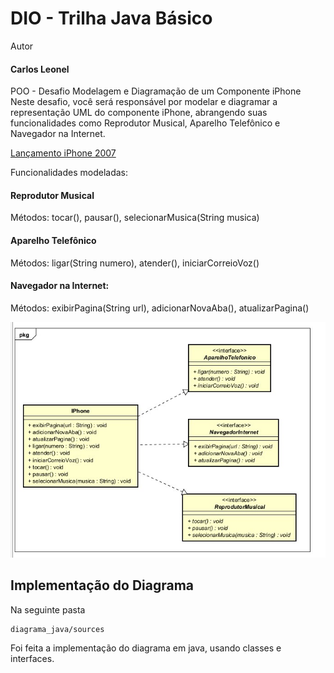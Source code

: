 # DIO - Trilha Java Básico

Autor
#### Carlos Leonel 

POO - Desafio
Modelagem e Diagramação de um Componente iPhone
Neste desafio, você será responsável por modelar e diagramar a representação UML do componente iPhone, abrangendo suas funcionalidades como Reprodutor Musical, Aparelho Telefônico e Navegador na Internet.

[Lançamento iPhone 2007](https://www.youtube.com/watch?v=9ou608QQRq8)

Funcionalidades modeladas: <br>
#### Reprodutor Musical

Métodos: tocar(), pausar(), selecionarMusica(String musica) <br>

#### Aparelho Telefônico

Métodos: ligar(String numero), atender(), iniciarCorreioVoz() <br>

#### Navegador na Internet:

Métodos: exibirPagina(String url), adicionarNovaAba(), atualizarPagina()

<img src="diagrama_java/image/diagrama_uml_iphone.jpg">


## Implementação do Diagrama

Na seguinte pasta 

```
diagrama_java/sources
```

Foi feita a implementação do diagrama em java, usando classes e interfaces.
